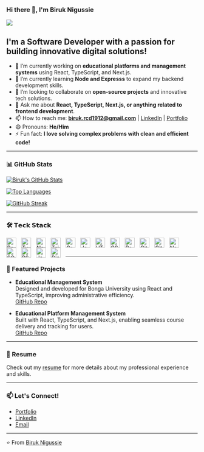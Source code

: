 ### Hi there 👋, I'm Biruk Nigussie
![](https://komarev.com/ghpvc/?username=Biruk-N&color=50b64c)
## I'm a Software Developer with a passion for building innovative digital solutions!

- 🔭 I’m currently working on **educational platforms and management systems** using React, TypeScript, and Next.js.
- 🌱 I’m currently learning **Node and Expresss** to expand my backend development skills.
- 👯 I’m looking to collaborate on **open-source projects** and innovative tech solutions. 
- 💬 Ask me about **React, TypeScript, Next.js, or anything related to frontend development**.
- 📫 How to reach me: **biruk.rcd1912@gmail.com** | [LinkedIn](#) | [Portfolio](https://birukportfolio.vercel.app/)
- 😄 Pronouns: **He/Him**
- ⚡ Fun fact: **I love solving complex problems with clean and efficient code!**

---

### 📊 GitHub Stats

[![Biruk's GitHub Stats](https://github-readme-stats.vercel.app/api?username=Biruk-N&show_icons=true&theme=radical)](https://github.com/Biruk-N)

[![Top Languages](https://github-readme-stats.vercel.app/api/top-langs/?username=Biruk-N&layout=compact&theme=radical)](https://github.com/Biruk-N)

[![GitHub Streak](https://streak-stats.demolab.com?user=Biruk-N&theme=radical)](https://git.io/streak-stats)

---

### 🛠️ 𝗧𝗲𝗰𝗸 𝗦𝘁𝗮𝗰𝗸

[<img align="left" alt="React" width="26px" src="https://cdn.worldvectorlogo.com/logos/react-1.svg" style="padding-right:10px;" />](https://reactjs.org)
[<img align="left" alt="TypeScript" width="26px" src="https://cdn.worldvectorlogo.com/logos/typescript.svg" style="padding-right:10px;" />](https://www.typescriptlang.org)
[<img align="left" alt="Next.js" width="26px" src="https://img.icons8.com/?size=100&id=gwR0hbBi5JeZ&format=png&color=000000" style="padding-right:10px;" />](https://nextjs.org)
[<img align="left" alt="Tailwindcss" width="26px" src="https://img.icons8.com/?size=100&id=4PiNHtUJVbLs&format=png&color=000000" style="padding-right:10px;" />](https://tailwindcss.com)
[<img align="left" alt="GraphQL" width="26px" src="https://img.icons8.com/?size=100&id=KRA1PoZgRrca&format=png&color=000000" style="padding-right:10px;" />](https://graphql.org)
[<img align="left" alt="JavaScript" width="26px" src="https://cdn.worldvectorlogo.com/logos/javascript-1.svg" style="padding-right:10px;" />](https://developer.mozilla.org/en-US/docs/Web/JavaScript)
[<img align="left" alt="HTML5" width="26px" src="https://cdn.jsdelivr.net/gh/devicons/devicon/icons/html5/html5-original.svg" style="padding-right:10px;" />](https://developer.mozilla.org/en-US/docs/Web/HTML)
[<img align="left" alt="CSS3" width="26px" src="https://cdn.jsdelivr.net/gh/devicons/devicon/icons/css3/css3-original.svg" style="padding-right:10px;" />](https://developer.mozilla.org/en-US/docs/Web/CSS)
[<img align="left" alt="Redux" width="26px" src="https://cdn.worldvectorlogo.com/logos/redux.svg" style="padding-right:10px;" />](https://redux.js.org)
[<img align="left" alt="Git" width="26px" src="https://cdn.jsdelivr.net/gh/devicons/devicon/icons/git/git-original.svg" style="padding-right:10px;" />](https://git-scm.com)
[<img align="left" alt="GitHub" width="26px" src="https://user-images.githubusercontent.com/3369400/139447912-e0f43f33-6d9f-45f8-be46-2df5bbc91289.png" style="padding-right:10px;" />](https://github.com)
[<img align="left" alt="Node.js" width="26px" src="https://cdn.jsdelivr.net/gh/devicons/devicon/icons/nodejs/nodejs-original.svg" style="padding-right:10px;" />](https://nodejs.org)
[<img align="left" alt="SQL" width="26px" src="https://img.icons8.com/?size=100&id=J6KcaRLsTgpZ&format=png&color=000000" style="padding-right:10px;" />](https://www.mysql.com)
[<img align="left" alt="PSQL" width="26px" src="https://img.icons8.com/?size=100&id=JRnxU7ZWP4mi&format=png&color=000000" style="padding-right:10px;" />](https://www.postgresql.org/)
[<img align="left" alt="Java" width="26px" src="https://cdn.worldvectorlogo.com/logos/java-4.svg" style="padding-right:10px;" />](https://www.java.com)
[<img align="left" alt="Django" width="26px" src="https://cdn.worldvectorlogo.com/logos/django.svg" style="padding-right:10px;" />](https://www.djangoproject.com)

<br />
<br />

---

### 📌 Featured Projects

- **Educational Management System**  
  Designed and developed for Bonga University using React and TypeScript, improving administrative efficiency.  
  [GitHub Repo](#)

- **Educational Platform Management System**  
  Built with React, TypeScript, and Next.js, enabling seamless course delivery and tracking for users.  
  [GitHub Repo](#)

---

### 📄 Resume

Check out my [resume](#) for more details about my professional experience and skills.

---

### 📫 Let's Connect!

- [Portfolio](#)
- [LinkedIn](https://www.linkedin.com/in/biruk-nigussie-a23340234/)
- [Email](mailto:biruk.rcd1912@gmail.com)

---

⭐️ From [Biruk Nigussie](https://github.com/Biruk-N)
